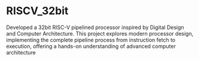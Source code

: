 ﻿# RISCV_32bit
Developed a 32bit RISC-V pipelined processor inspired by Digital Design and Computer Architecture. This project explores modern processor design, implementing the complete pipeline process from instruction fetch to execution, offering a hands-on understanding of advanced computer architecture
